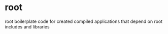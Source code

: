 root
====


root boilerplate code for created compiled applications that depend on root includes and libraries

